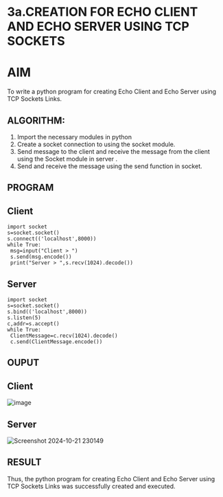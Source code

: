 # 3a.CREATION FOR ECHO CLIENT AND ECHO SERVER USING TCP SOCKETS
# AIM
To write a python program for creating Echo Client and Echo Server using TCP
Sockets Links.
## ALGORITHM:
1. Import the necessary modules in python
2. Create a socket connection to using the socket module.
3. Send message to the client and receive the message from the client using the Socket module in
 server .
4. Send and receive the message using the send function in socket.
## PROGRAM
## Client
```
import socket
s=socket.socket()
s.connect(('localhost',8000))
while True:
 msg=input("Client > ")
 s.send(msg.encode())
 print("Server > ",s.recv(1024).decode())
```
## Server
```
import socket
s=socket.socket()
s.bind(('localhost',8000))
s.listen(5)
c,addr=s.accept()
while True:
 ClientMessage=c.recv(1024).decode()
 c.send(ClientMessage.encode())
```
## OUPUT
## Client
![image](https://github.com/user-attachments/assets/150ecb27-1ba4-4054-8fa0-af1640875ed5)
## Server
![Screenshot 2024-10-21 230149](https://github.com/user-attachments/assets/1519ac40-380b-4f70-97d3-5c29148169c5)
## RESULT
Thus, the python program for creating Echo Client and Echo Server using TCP Sockets Links 
was successfully created and executed.
